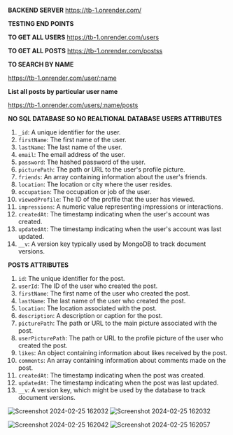 **BACKEND SERVER**
https://tb-1.onrender.com/

**TESTING END POINTS**


**TO GET ALL USERS**
https://tb-1.onrender.com/users


**TO GET ALL POSTS**
https://tb-1.onrender.com/postss

**TO SEARCH BY NAME**

https://tb-1.onrender.com/user/:name

**List all posts by particular user name**

https://tb-1.onrender.com/users/:name/posts


**NO SQL DATABASE SO NO REALTIONAL DATABASE**
**USERS ATTRIBUTES**

1. `_id`: A unique identifier for the user.
2. `firstName`: The first name of the user.
3. `lastName`: The last name of the user.
4. `email`: The email address of the user.
5. `password`: The hashed password of the user.
6. `picturePath`: The path or URL to the user's profile picture.
7. `friends`: An array containing information about the user's friends.
8. `location`: The location or city where the user resides.
9. `occupation`: The occupation or job of the user.
10. `viewedProfile`: The ID of the profile that the user has viewed.
11. `impressions`: A numeric value representing impressions or interactions.
12. `createdAt`: The timestamp indicating when the user's account was created.
13. `updatedAt`: The timestamp indicating when the user's account was last updated.
14. `__v`: A version key typically used by MongoDB to track document versions.

**POSTS ATTRIBUTES**


1. `id`: The unique identifier for the post.
2. `userId`: The ID of the user who created the post.
3. `firstName`: The first name of the user who created the post.
4. `lastName`: The last name of the user who created the post.
5. `location`: The location associated with the post.
6. `description`: A description or caption for the post.
7. `picturePath`: The path or URL to the main picture associated with the post.
8. `userPicturePath`: The path or URL to the profile picture of the user who created the post.
9. `likes`: An object containing information about likes received by the post.
10. `comments`: An array containing information about comments made on the post.
11. `createdAt`: The timestamp indicating when the post was created.
12. `updatedAt`: The timestamp indicating when the post was last updated.
13. `__v`: A version key, which might be used by the database to track document versions.

![Screenshot 2024-02-25 162032](https://github.com/Tarun0008/NovaConnect-Backend/assets/143323486/d70fc443-211f-462e-86d1-2b47f7688155)
![Screenshot 2024-02-25 162032](https://github.com/Tarun0008/NovaConnect-Backend/assets/143323486/067b4b07-fe8e-474e-993a-b7dc2cc2cccf)

![Screenshot 2024-02-25 162042](https://github.com/Tarun0008/NovaConnect-Backend/assets/143323486/9245c56a-bba7-4d09-b995-b0f528c78166)
![Screenshot 2024-02-25 162057](https://github.com/Tarun0008/NovaConnect-Backend/assets/143323486/a80c1b55-1297-4b63-a614-6763b6852305)
